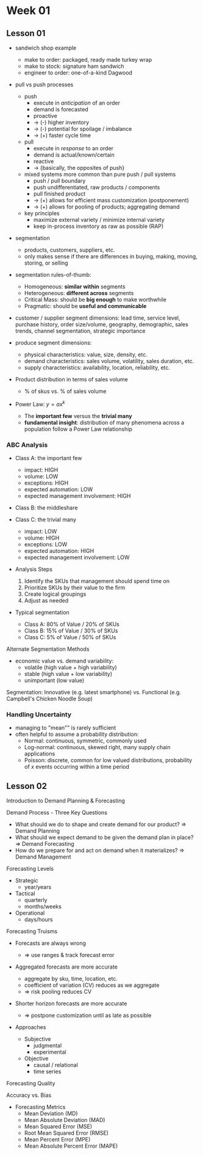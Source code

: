# Week 01

## Lesson 01


* sandwich shop example
    * make to order: packaged, ready made turkey wrap
    * make to stock: signature ham sandwich
    * engineer to order: one-of-a-kind Dagwood

* pull vs push processes
    * push
        * execute in _anticipation_ of an order
        * demand is forecasted
        * proactive
        * -> (-) higher inventory
        * -> (-) potential for spoilage / imbalance
        * -> (+) faster cycle time
    * pull
        * execute in _response_ to an order
        * demand is actual/known/certain
        * reactive
        * -> {basically, the opposites of push}    
    * mixed systems more common than pure push / pull systems
        * push / pull boundary
        * push undifferentiated, raw products / components
        * pull finished product
        * -> (+) allows for efficient mass customization (postponement)
        * -> (+) allows for pooling of products; aggregating demand
    * key principles
        * maximize external variety / minimize internal variety
        * keep in-process inventory as raw as possible (RAP) 
        
* segmentation
    * products, customers, suppliers, etc.
    * only makes sense if there are differences in buying, making, moving, storing, or selling
    
* segmentation rules-of-thumb:
    * Homogeneous: **similar within** segments
    * Heterogeneous: **different across** segments
    * Critical Mass: should be **big enough** to make worthwhile
    * Pragmatic: should be **useful and communicable**
    
* customer / supplier segment dimensions: lead time, service level, purchase history,
order size/volume, geography, demographic, sales trends, channel segmentation,
strategic importance

* produce segment dimensions: 
    * physical characteristics: value, size, density, etc.
    * demand characteristics: sales volume, volatility, sales duration, etc.
    * supply characteristics: availability, location, reliability, etc.
    
    
    
* Product distribution in terms of sales volume
    - % of skus vs. % of sales volume

* Power Law: $y=ax^k$
    * The **important few** versus the **trivial many**
    * **fundamental insight**: distribution of many phenomena across a population
    follow a Power Law relationship
    
### ABC Analysis

* Class A: the important few
    * impact: HIGH
    * volume: LOW
    * exceptions: HIGH
    * expected automation: LOW
    * expected management involvement: HIGH    
* Class B: the middleshare
* Class C: the trivial many
    * impact: LOW
    * volume: HIGH
    * exceptions: LOW
    * expected automation: HIGH
    * expected management involvement: LOW

* Analysis Steps
    1. Identify the SKUs that management should spend time on
    1. Prioritize SKUs by their value to the firm
    1. Create logical groupings
    1. Adjust as needed
* Typical segmentation
    * Class A: 80% of Value / 20% of SKUs
    * Class B: 15% of Value / 30% of SKUs
    * Class C: 5% of Value / 50% of SKUs
  
Alternate Segmentation Methods

* economic value vs. demand variability:
    * volatile (high value + high variability)
    * stable (high value + low variability)
    * unimportant (low value)
    
    
Segmentation: Innovative (e.g. latest smartphone) vs. Functional (e.g. Campbell's Chicken Noodle Soup)


### Handling Uncertainty

* managing to "mean"" is rarely sufficient
* often helpful to assume a probability distribution:
    * Normal: continuous, symmetric, commonly used
    * Log-normal: continuous, skewed right, many supply chain applications
    * Poisson: discrete, common for low valued distributions, 
    probability of $x$ events occurring within a time period
    
    
## Lesson 02

Introduction to Demand Planning & Forecasting

Demand Process - Three Key Questions

* What should we do to shape and create demand for our product? => Demand Planning
* What should we expect demand to be given the demand plan in place? => Demand Forecasting
* How do we prepare for and act on demand when it materializes? => Demand Management


Forecasting Levels

* Strategic
  - year/years
* Tactical
  - quarterly
  - months/weeks
* Operational
  - days/hours
  
  
Forecasting Truisms

* Forecasts are always wrong
    * => use ranges & track forecast error
* Aggregated forecasts are more accurate
    - aggregate by sku, time, location, etc.
    - coefficient of variation (CV) reduces as we aggregate
    * => risk pooling reduces CV
* Shorter horizon forecasts are more accurate
    * => postpone customization until as late as possible
    
* Approaches

    * Subjective
        - judgmental     
        - experimental
    * Objective
        - causal / relational
        - time series
        
Forecasting Quality

Accuracy vs. Bias

* Forecasting Metrics
    * Mean Deviation (MD) 
    * Mean Absolute Deviation (MAD)
    * Mean Squared Error (MSE)
    * Root Mean Squared Error (RMSE)
    * Mean Percent Error (MPE)
    * Mean Absolute Percent Error (MAPE)

